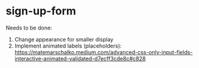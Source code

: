# sign-up-form

Needs to be done:
1. Change appearance for smaller display
2. Implement animated labels (placeholders):
https://matemarschalko.medium.com/advanced-css-only-input-fields-interactive-animated-validated-d7ecff3cde8c#c828

